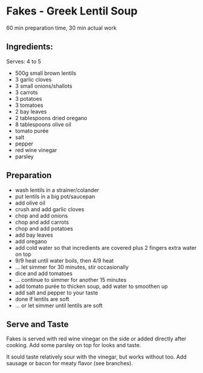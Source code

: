 Fakes - Greek Lentil Soup
=========================

60 min preparation time, 30 min actual work

Ingredients:
------------
Serves: 4 to 5

* 500g small brown lentils
* 3 garlic cloves
* 3 small onions/shallots
* 3 carrots
* 3 potatoes
* 3 tomatoes
* 2 bay leaves
* 2 tablespoons dried oregano
* 8 tablespoons olive oil
* tomato purée
* salt
* pepper
* red wine vinegar
* parsley

Preparation
-----------

* wash lentils in a strainer/colander
* put lentils in a big pot/saucepan
* add olive oil
* crush and add garlic cloves
* chop and add onions 
* chop and add carrots
* chop and add potatoes
* add bay leaves
* add oregano
* add cold water so that incredients are covered plus 2 fingers extra water on top
* 9/9 heat until water boils, then 4/9 heat
* ... let simmer for 30 minutes, stir occasionally
* dice and add tomatoes
* ... continue to simmer for another 15 minutes
* add tomato purée to thicken soup, add water to smoothen up
* add salt and pepper to your taste
* done if lentils are soft
* ... or let simmer until lentils are soft

Serve and Taste
---------------
Fakes is served with red wine vinegar on the side or added directly after cooking.
Add some parsley on top for looks and taste.

It sould taste relatively sour with the vinegar, but works without too.
Add sausage or bacon for meaty flavor (see branches).
